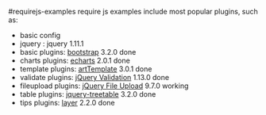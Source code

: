 #requirejs-examples
require js examples include most popular plugins, such as:

* basic config
* jquery : jquery 1.11.1
* basic plugins: [bootstrap](http://getbootstrap.com) 3.2.0 done
* charts plugins: [echarts](https://github.com/ecomfe/echarts) 2.0.1 done
* template plugins: [artTemplate](https://github.com/aui/artTemplate) 3.0.1 done
* validate plugins: [jQuery Validation](http://jqueryvalidation.org) 1.13.0 done
* fileupload plugins: [jQuery File Upload](https://github.com/blueimp/jQuery-File-Upload) 9.7.0 working
* table plugins: [jquery-treetable](https://github.com/ludo/jquery-treetable) 3.2.0 done
* tips plugins:  [layer](https://github.com/sentsin/layer) 2.2.0 done



